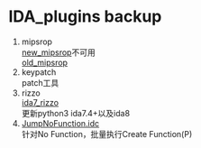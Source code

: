 # IDA_plugins backup
1. mipsrop\
[new_mipsrop](https://github.com/tacnetsol/ida/blob/master/plugins/mipsrop/mipsrop.py)不可用\
[old_mipsrop](https://github.com/p1Kk/IDA_plugins/blob/main/mipsrop.py)
2. keypatch\
patch工具
3. rizzo\
[ida7_rizzo](https://github.com/fireundubh/IDA7-Rizzo/blob/master/rizzo.py)\
更新python3   ida7.4+以及ida8
4. [JumpNoFunction.idc](https://bbs.kanxue.com/thread-170272-1.htm)\
针对No Function，批量执行Create Function(P)
